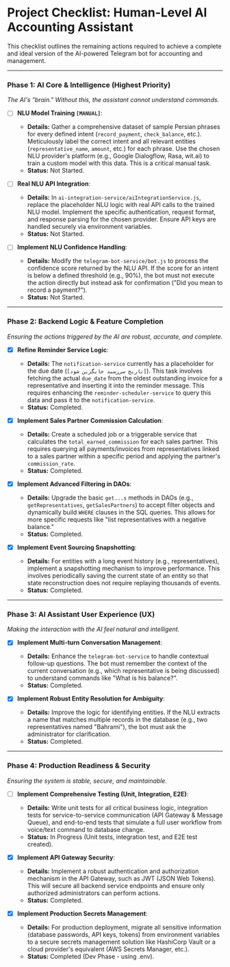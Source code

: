 # Project Checklist: Human-Level AI Accounting Assistant

This checklist outlines the remaining actions required to achieve a complete and ideal version of the AI-powered Telegram bot for accounting and management.

---

### Phase 1: AI Core & Intelligence (Highest Priority)

*The AI's "brain." Without this, the assistant cannot understand commands.*

- [ ] **NLU Model Training `[MANUAL]`**:
    - **Details:** Gather a comprehensive dataset of sample Persian phrases for every defined intent (`record_payment`, `check_balance`, etc.). Meticulously label the correct intent and all relevant entities (`representative_name`, `amount`, etc.) for each phrase. Use the chosen NLU provider's platform (e.g., Google Dialogflow, Rasa, wit.ai) to train a custom model with this data. This is a critical manual task.
    - **Status:** Not Started.

- [ ] **Real NLU API Integration**:
    - **Details:** In `ai-integration-service/aiIntegrationService.js`, replace the placeholder NLU logic with real API calls to the trained NLU model. Implement the specific authentication, request format, and response parsing for the chosen provider. Ensure API keys are handled securely via environment variables.
    - **Status:** Not Started.

- [ ] **Implement NLU Confidence Handling**:
    - **Details:** Modify the `telegram-bot-service/bot.js` to process the confidence score returned by the NLU API. If the score for an intent is below a defined threshold (e.g., 90%), the bot must not execute the action directly but instead ask for confirmation ("Did you mean to record a payment?").
    - **Status:** Not Started.

---

### Phase 2: Backend Logic & Feature Completion

*Ensuring the actions triggered by the AI are robust, accurate, and complete.*

- [x] **Refine Reminder Service Logic**:
    - **Details:** The `notification-service` currently has a placeholder for the due date (`[تاریخ سررسید جایگزین شود]`). This task involves fetching the actual `due_date` from the oldest outstanding invoice for a representative and inserting it into the reminder message. This requires enhancing the `reminder-scheduler-service` to query this data and pass it to the `notification-service`.
    - **Status:** Completed.

- [x] **Implement Sales Partner Commission Calculation**:
    - **Details:** Create a scheduled job or a triggerable service that calculates the `total_earned_commission` for each sales partner. This requires querying all payments/invoices from representatives linked to a sales partner within a specific period and applying the partner's `commission_rate`.
    - **Status:** Completed.

- [x] **Implement Advanced Filtering in DAOs**:
    - **Details:** Upgrade the basic `get...s` methods in DAOs (e.g., `getRepresentatives`, `getSalesPartners`) to accept filter objects and dynamically build `WHERE` clauses in the SQL queries. This allows for more specific requests like "list representatives with a negative balance."
    - **Status:** Completed.

- [x] **Implement Event Sourcing Snapshotting**:
    - **Details:** For entities with a long event history (e.g., representatives), implement a snapshotting mechanism to improve performance. This involves periodically saving the current state of an entity so that state reconstruction does not require replaying thousands of events.
    - **Status:** Completed.

---

### Phase 3: AI Assistant User Experience (UX)

*Making the interaction with the AI feel natural and intelligent.*

- [x] **Implement Multi-turn Conversation Management**:
    - **Details:** Enhance the `telegram-bot-service` to handle contextual follow-up questions. The bot must remember the context of the current conversation (e.g., which representative is being discussed) to understand commands like "What is his balance?".
    - **Status:** Completed.

- [x] **Implement Robust Entity Resolution for Ambiguity**:
    - **Details:** Improve the logic for identifying entities. If the NLU extracts a name that matches multiple records in the database (e.g., two representatives named "Bahrami"), the bot must ask the administrator for clarification.
    - **Status:** Completed.

---

### Phase 4: Production Readiness & Security

*Ensuring the system is stable, secure, and maintainable.*

- [ ] **Implement Comprehensive Testing (Unit, Integration, E2E)**:
    - **Details:** Write unit tests for all critical business logic, integration tests for service-to-service communication (API Gateway & Message Queue), and end-to-end tests that simulate a full user workflow from voice/text command to database change.
    - **Status:** In Progress (Unit tests, integration test, and E2E test created).

- [x] **Implement API Gateway Security**:
    - **Details:** Implement a robust authentication and authorization mechanism in the API Gateway, such as JWT (JSON Web Tokens). This will secure all backend service endpoints and ensure only authorized administrators can perform actions.
    - **Status:** Completed.

- [x] **Implement Production Secrets Management**:
    - **Details:** For production deployment, migrate all sensitive information (database passwords, API keys, tokens) from environment variables to a secure secrets management solution like HashiCorp Vault or a cloud provider's equivalent (AWS Secrets Manager, etc.).
    - **Status:** Completed (Dev Phase - using .env).

